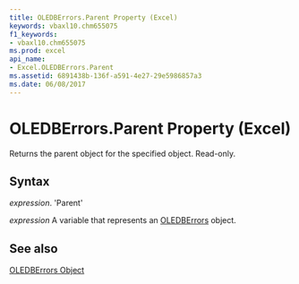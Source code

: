```yaml
---
title: OLEDBErrors.Parent Property (Excel)
keywords: vbaxl10.chm655075
f1_keywords:
- vbaxl10.chm655075
ms.prod: excel
api_name:
- Excel.OLEDBErrors.Parent
ms.assetid: 6891438b-136f-a591-4e27-29e5986857a3
ms.date: 06/08/2017
---
```



# OLEDBErrors.Parent Property (Excel)

Returns the parent object for the specified object. Read-only.


## Syntax

 _expression_. 'Parent'

 _expression_ A variable that represents an [OLEDBErrors](./Excel.OLEDBErrors.md) object.


## See also


[OLEDBErrors Object](Excel.OLEDBErrors.md)

